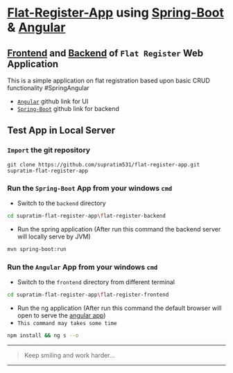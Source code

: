 # [Flat-Register-App](https://registerflat.netlify.app/home "See The App Live") using [Spring-Boot](https://docs.spring.io/spring-boot/docs/current/reference/htmlsingle/) & [Angular](https://angular.io/docs)

## [Frontend](https://registerflat.netlify.app/ "see the UI deployment in netlify") and [Backend](https://registerflat.herokuapp.com/ "see the server deployment in heroku") of `Flat Register` Web Application
This is a simple application on flat registration based upon basic CRUD functionality #SpringAngular

- [`Angular`](https://github.com/supratim531/flat-register-netlify.git "You can git-clone the source code of frontend from this link") github link for UI
- [`Spring-Boot`](https://git.heroku.com/registerflat.git "You can git-clone the source code of backend from this link") github link for backend

## Test App in Local Server

### `Import` the git repository
```terminal
git clone https://github.com/supratim531/flat-register-app.git supratim-flat-register-app
```

### Run the `Spring-Boot` App from your windows `cmd`
- Switch to the `backend` directory
```bash
cd supratim-flat-register-app\flat-register-backend
```
- Run the spring application (After run this command the backend server will locally serve by JVM)
```bash
mvn spring-boot:run
```

### Run the `Angular` App from your windows `cmd`
- Switch to the `frontend` directory from different terminal
```bash
cd supratim-flat-register-app\flat-register-frontend
```
- Run the ng application (After run this command the default browser will open to serve the [angular app](http://localhost:4200 "By default Angular CLI ng serve command uses port 4200 to run the application in localhost"))
- `This command may takes some time`
```bash
npm install && ng s --o
```
***
>Keep smiling and work harder...
***
